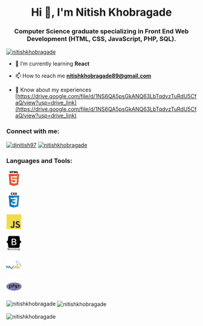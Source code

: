 <h1 align="center">Hi 👋, I'm Nitish Khobragade</h1>
<h3 align="center">Computer Science graduate specializing in Front End Web Development (HTML, CSS, JavaScript, PHP, SQL).</h3>

<p align="left"> <a href="https://github.com/ryo-ma/github-profile-trophy"><img src="https://github-profile-trophy.vercel.app/?username=nitishkhobragade" alt="nitishkhobragade" /></a> </p>

- 🌱 I’m currently learning **React**

- 📫 How to reach me **nitishkhobragade89@gmail.com**

- 📄 Know about my experiences [https://drive.google.com/file/d/1NS6QA5psGkANQ63LbTqdvzTuRdU5CfaQ/view?usp=drive_link](https://drive.google.com/file/d/1NS6QA5psGkANQ63LbTqdvzTuRdU5CfaQ/view?usp=drive_link)

<h3 align="left">Connect with me:</h3>
<p align="left">
<a href="https://twitter.com/djnitish97" target="blank"><img align="center" src="https://raw.githubusercontent.com/rahuldkjain/github-profile-readme-generator/master/src/images/icons/Social/twitter.svg" alt="djnitish97" height="30" width="40" /></a>
<a href="https://linkedin.com/in/nitishkhobragade" target="blank"><img align="center" src="https://raw.githubusercontent.com/rahuldkjain/github-profile-readme-generator/master/src/images/icons/Social/linked-in-alt.svg" alt="nitishkhobragade" height="30" width="40" /></a>
</p>

<h3 align="left">Languages and Tools:</h3>
<p align="left"> <a href="https://getbootstrap.com" target="_blank" rel="noreferrer"> 


<img src="https://raw.githubusercontent.com/devicons/devicon/master/icons/html5/html5-original-wordmark.svg" alt="html5" width="40" height="40"/> </a> <a href="https://developer.mozilla.org/en-US/docs/Web/JavaScript" target="_blank" rel="noreferrer"> 

<img src="https://raw.githubusercontent.com/devicons/devicon/master/icons/css3/css3-original-wordmark.svg" alt="css3" width="40" height="40"/> </a> <a href="https://www.w3.org/html/" target="_blank" rel="noreferrer"> 

<img src="https://raw.githubusercontent.com/devicons/devicon/master/icons/javascript/javascript-original.svg" alt="javascript" width="40" height="40"/> </a> <a href="https://www.mysql.com/" target="_blank" rel="noreferrer"> 

<img src="https://raw.githubusercontent.com/devicons/devicon/master/icons/bootstrap/bootstrap-plain-wordmark.svg" alt="bootstrap" width="40" height="40"/> </a> <a href="https://www.w3schools.com/css/" target="_blank" rel="noreferrer"> 

<img src="https://raw.githubusercontent.com/devicons/devicon/master/icons/mysql/mysql-original-wordmark.svg" alt="mysql" width="40" height="40"/> </a> <a href="https://www.php.net" target="_blank" rel="noreferrer"> 

<img src="https://raw.githubusercontent.com/devicons/devicon/master/icons/php/php-original.svg" alt="php" width="40" height="40"/> </a> </p>

<p><img align="left" src="https://github-readme-stats.vercel.app/api/top-langs?username=nitishkhobragade&show_icons=true&locale=en&layout=compact" alt="nitishkhobragade" /></p>

<p>&nbsp;<img align="center" src="https://github-readme-stats.vercel.app/api?username=nitishkhobragade&show_icons=true&locale=en" alt="nitishkhobragade" /></p>

<p><img align="center" src="https://github-readme-streak-stats.herokuapp.com/?user=nitishkhobragade&" alt="nitishkhobragade" /></p>

